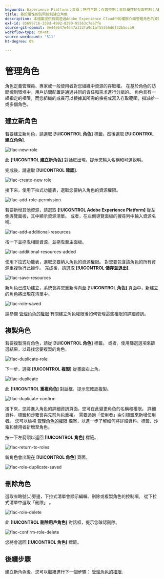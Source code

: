 ```yaml
---
keywords: Experience Platform；首頁；熱門主題；存取控制；基於屬性的存取控制；ABAC
title: 基於屬性的訪問控制建立角色
description: 本檔案提供有關透過Adobe Experience Cloud中的權限介面管理角色的資訊
exl-id: 85699716-339d-4992-8390-95563c7ea7fe
source-git-commit: 9e44e647e4647a323fa9d1af55266d6f32b5ccb9
workflow-type: tm+mt
source-wordcount: '511'
ht-degree: 0%

---
```


# 管理角色

角色定義管理員、專家或一般使用者對您組織中資源的存取權。 在基於角色的訪問控制環境中，用戶訪問配置是通過共同的責任和需求進行分組的。 角色具有一組指定的權限，而您組織的成員可以根據其所需的檢視或寫入存取範圍，指派給一或多個角色。

## 建立新角色

若要建立新角色，請選取 **[!UICONTROL 角色]** 標籤，然後選取 **[!UICONTROL 建立角色]**.

![flac-new-role](../../images/flac-ui/flac-new-role.png)

此 **[!UICONTROL 建立新角色]** 對話框出現，提示您輸入名稱和可選說明。

完成後，請選取 **[!UICONTROL 確認]**.

![flac-create-new role](../../images/flac-ui/flac-create-new-role.png)

接下來，使用下拉式功能表，選取您要納入角色的資源權限。

![flac-add-role-permission](../../images/flac-ui/flac-add-role-permission.png)

若要新增其他資源，請選取 **[!UICONTROL Adobe Experience Platform]** 從左側導覽面板，其中顯示資源清單。 或者，在左側導覽面板的搜尋列中輸入資源名稱。

![flac-add-additional-resources](../../images/flac-ui/flac-add-additional-resources.png)

按一下並拖曳相關資源，並拖曳至主面板。

![flac-additional-resources-added](../../images/flac-ui/flac-additional-resources-added.png)

使用下拉式功能表，選取您要納入角色的資源權限。 對您要包含該角色的所有資源重複執行此操作。 完成後，請選取 **[!UICONTROL 儲存並退出]**.

![flac-save-resources](../../images/flac-ui/flac-save-resources.png)

新角色已成功建立，系統會將您重新導向至 **[!UICONTROL 角色]** 頁面中，新建立的角色將出現在清單中。

![flac-role-saved](../../images/flac-ui/flac-role-saved.png)

請參閱 [管理角色的權限](#manage-permissions-for-a-role) 有關建立角色權限後如何管理這些權限的詳細資訊。

## 複製角色

若要複製現有角色，請從 **[!UICONTROL 角色]** 標籤。 或者，使用篩選選項來篩選結果，以尋找您要複製的角色。

![flac-duplicate-role](../../images/flac-ui/flac-duplicate-role.png)

下一步，選擇 **[!UICONTROL 複製]** 從畫面右上角。

![flac-duplicate](../../images/flac-ui/flac-duplicate.png)

此 **[!UICONTROL 重複角色]** 對話框，提示您確認複製。

![flac-duplicate-confirm](../../images/flac-ui/flac-duplicate-confirm.png)

接下來，您將進入角色的詳細資訊頁面，您可在此變更角色的名稱和權限。 詳細資料、標籤和沙箱會與先前角色重複。 需要透過「使用者」索引標籤來新增使用者。 您可以檢視 [管理角色的權限](permissions.md) 檔案，以進一步了解如何將詳細資料、標籤、沙箱和使用者新增至角色。

按一下左箭頭以返回 **[!UICONTROL 角色]** 標籤。

![flac-return-to-roles](../../images/flac-ui/flac-return-to-roles.png)

新角色會出現在 **[!UICONTROL 角色]** 頁面。

![flac-role-duplicate-saved](../../images/flac-ui/flac-role-duplicate-saved.png)

## 刪除角色

選取省略號(`…`)旁邊，下拉式清單會顯示編輯、刪除或複製角色的控制項。 從下拉式清單中選取「刪除」 。

![flac-role-delete](../../images/flac-ui/flac-role-delete.png)

此 **[!UICONTROL 刪除用戶角色]** 對話框，提示您確認刪除。

![flac-confirm-role-delete](../../images/flac-ui/flac-confirm-role-delete.png)

您將會返回 **[!UICONTROL 角色]** 標籤。

## 後續步驟

建立新角色後，您可以繼續進行下一個步驟： [管理角色的權限](permissions.md).
